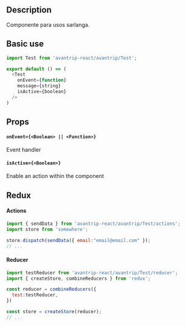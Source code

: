 ## Description
Componente para usos sarlanga.

## Basic use

```javascript
import Test from 'avantrip-react/avantrip/Test';

export default () => (
  <Test
    onEvent={function}
    message={string}
    isActive={boolean}
  />
)
```


## Props

#### `onEvent={<Boolean> || <Function>}`
Event handler

#### `isActive={<Boolean>}`
Enable an action within the component


## Redux

#### Actions
```javascript
import { sendData } from 'avantrip-react/avantrip/Test/actions';
import store from 'somewhere';

store.dispatch(sendData({ email:"email@email.com" });
// ...
```

#### Reducer
```javascript
import testReducer from 'avantrip-react/avantrip/Test/reducer';
import { createStore, combineReducers } from 'redux';

const reducer = combineReducers({
  test:testReducer,
})

const store = createStore(reducer);
// ...
```
